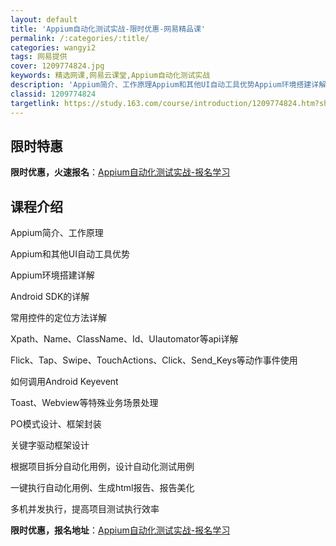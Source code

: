 ```yaml
---
layout: default
title: 'Appium自动化测试实战-限时优惠-网易精品课'
permalink: /:categories/:title/
categories: wangyi2
tags: 网易提供
cover: 1209774824.jpg
keywords: 精选网课,网易云课堂,Appium自动化测试实战
description: 'Appium简介、工作原理Appium和其他UI自动工具优势Appium环境搭建详解AndroidSDK的详解常用控件的'
classid: 1209774824
targetlink: https://study.163.com/course/introduction/1209774824.htm?share=1&shareId=1025206652&utm_campaign=share&utm_medium=iphoneShare&utm_source=&utm_u=1025206652
---
```


## 限时特惠

**限时优惠，火速报名**：[Appium自动化测试实战-报名学习](https://study.163.com/course/introduction/1209774824.htm?share=1&shareId=1025206652&utm_campaign=share&utm_medium=iphoneShare&utm_source=&utm_u=1025206652)

## 课程介绍

Appium简介、工作原理

Appium和其他UI自动工具优势

Appium环境搭建详解

Android SDK的详解

常用控件的定位方法详解

Xpath、Name、ClassName、Id、UIautomator等api详解

Flick、Tap、Swipe、TouchActions、Click、Send_Keys等动作事件使用

如何调用Android Keyevent

Toast、Webview等特殊业务场景处理

PO模式设计、框架封装

关键字驱动框架设计

根据项目拆分自动化用例，设计自动化测试用例

一键执行自动化用例、生成html报告、报告美化

多机并发执行，提高项目测试执行效率

**限时优惠，报名地址**：[Appium自动化测试实战-报名学习](https://study.163.com/course/introduction/1209774824.htm?share=1&shareId=1025206652&utm_campaign=share&utm_medium=iphoneShare&utm_source=&utm_u=1025206652)

